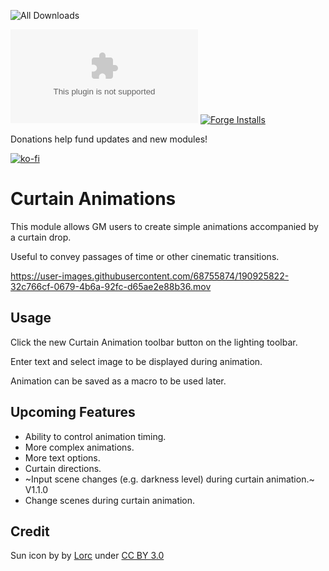 ![All Downloads](https://img.shields.io/github/downloads/jessev14/curtain-animations/total?style=for-the-badge)

![Latest Release Download Count](https://img.shields.io/github/downloads/jessev14/curtain-animations/latest/module.zip)
[![Forge Installs](https://img.shields.io/badge/dynamic/json?label=Forge%20Installs&query=package.installs&suffix=%25&url=https%3A%2F%2Fforge-vtt.com%2Fapi%2Fbazaar%2Fpackage%2Fcurtain-animations&colorB=4aa94a)](https://forge-vtt.com/bazaar#package=curtain-animations)

Donations help fund updates and new modules!

[![ko-fi](https://ko-fi.com/img/githubbutton_sm.svg)](https://ko-fi.com/jessev14)

# Curtain Animations

This module allows GM users to create simple animations accompanied by a curtain drop.

Useful to convey passages of time or other cinematic transitions.
 

https://user-images.githubusercontent.com/68755874/190925822-32c766cf-0679-4b6a-92fc-d65ae2e88b36.mov


## Usage
Click the new Curtain Animation toolbar button on the lighting toolbar.

Enter text and select image to be displayed during animation.

Animation can be saved as a macro to be used later.

## Upcoming Features
- Ability to control animation timing.
- More complex animations.
- More text options.
- Curtain directions.
- ~Input scene changes (e.g. darkness level) during curtain animation.~ V1.1.0
- Change scenes during curtain animation.

## Credit
Sun icon by by [Lorc](https://lorcblog.blogspot.com/) under [CC BY 3.0](https://creativecommons.org/licenses/by/3.0/)
